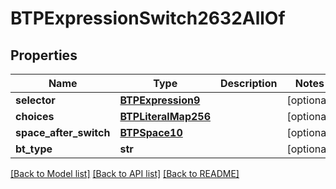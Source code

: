 # BTPExpressionSwitch2632AllOf

## Properties
Name | Type | Description | Notes
------------ | ------------- | ------------- | -------------
**selector** | [**BTPExpression9**](BTPExpression9.md) |  | [optional] 
**choices** | [**BTPLiteralMap256**](BTPLiteralMap256.md) |  | [optional] 
**space_after_switch** | [**BTPSpace10**](BTPSpace10.md) |  | [optional] 
**bt_type** | **str** |  | [optional] 

[[Back to Model list]](../README.md#documentation-for-models) [[Back to API list]](../README.md#documentation-for-api-endpoints) [[Back to README]](../README.md)


